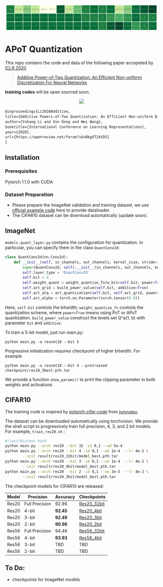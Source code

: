 ![Figure generate by visualize.py](ImageNet/weight_visual.png?raw=True)

# APoT Quantization

This repo contains the code and data of the following paper accepeted by [ICLR 2020](https://openreview.net/group?id=ICLR.cc/2020/Conference)

> [Additive Power-of-Two Quantization: An Efficient Non-uniform Discretization For Neural Networks](https://openreview.net/pdf?id=BkgXT24tDS)

**training codes** will be open sourced soon.

<p align="center">
  <img src="https://i.imgur.com/0oxm19W.png">
</p>

```latex
@inproceedings{Li2020Additive,
title={Additive Powers-of-Two Quantization: An Efficient Non-uniform Discretization for Neural Networks},
author={Yuhang Li and Xin Dong and Wei Wang},
booktitle={International Conference on Learning Representations},
year={2020},
url={https://openreview.net/forum?id=BkgXT24tDS}
}
```

## Installation

### Prerequisites

Pytorch 1.1.0 with CUDA

### Dataset Preparation

* Please prepare the ImageNet validation and training dataset, we use [official example code](https://github.com/pytorch/examples/blob/master/imagenet/main.py) here to provide dataloader. 
* The CIFAR10 dataset can be download automatically (update soon). 

## ImageNet

`models.quant_layer.py` contains the configuration for quantization. In particular, you can specify them in the class `QuantConv2d`:

```python
class QuantConv2d(nn.Conv2d):
    def __init__(self, in_channels, out_channels, kernel_size, stride=1, padding=0, dilation=1, groups=1, bias=False):
        super(QuantConv2d, self).__init__(in_channels, out_channels, kernel_size, stride, padding, dilation, groups, bias)
        self.layer_type = 'QuantConv2d'
        self.bit = 4
        self.weight_quant = weight_quantize_fn(w_bit=self.bit, power=True)
        self.act_grid = build_power_value(self.bit, additive=True)
        self.act_alq = act_quantization(self.bit, self.act_grid, power=True)
        self.act_alpha = torch.nn.Parameter(torch.tensor(8.0))
```

Here, `self.bit`  controls the bitwidth;  `weight_quantize_fn` controls the quantization scheme, where `power=True` means using PoT or APoT quantization. `build_power_value` construct the levels set Q^a(1, b) with parameter `bit` and `additive`. 

To train a 5-bit model, just run main.py:

```bas
python main.py -a resnet18 --bit 5
```

Progressive initialization requires checkpoint of higher bitwidth. For example

```ba
python main.py -a resnet18 --bit 4 --pretrained checkpoint/res18_5best.pth.tar
```

We provide a function `show_params()` to print the clipping parameter in both weights and activations



## CIFAR10

The training code is inspired by [pytorch-cifar-code](https://github.com/junyuseu/pytorch-cifar-models) from [junyuseu](https://github.com/junyuseu).

The dataset can be downloaded automatically using torchvision. We provide the shell script to progressively train full precision, 4, 3, and 2 bit models. For example, `train_res20.sh` :

``` bash
#!/usr/bin/env bash
python main.py --arch res20 --bit 32 -id 0,1 --wd 5e-4
python main.py --arch res20 --bit 4 -id 0,1 --wd 1e-4  --lr 4e-2 \
        --init result/res20_32bit/model_best.pth.tar
python main.py --arch res20 --bit 3 -id 0,1 --wd 1e-4  --lr 4e-2 \
        --init result/res20_4bit/model_best.pth.tar
python main.py --arch res20 --bit 2 -id 0,1 --wd 3e-5  --lr 4e-2 \
        --init result/res20_3bit/model_best.pth.tar
```

The checkpoint models for CIFAR10 are released: 

| Model | Precision      | Accuracy  | Checkpoints                                                  |
| :---: | -------------- | --------- | ------------------------------------------------------------ |
| Res20 | Full Precision | 92.96     | [Res20_32bit](https://github.com/yhhhli/APoT_Quantization/tree/master/CIFAR10/result/res20_32bit) |
| Res20 | 4-bit          | **92.45** | [Res20_4bit](https://github.com/yhhhli/APoT_Quantization/tree/master/CIFAR10/result/res20_4bit) |
| Res20 | 3-bit          | **92.49** | [Res20_3bit](https://github.com/yhhhli/APoT_Quantization/tree/master/CIFAR10/result/res20_3bit) |
| Res20 | 2-bit          | **90.96** | [Res20_2bit](https://github.com/yhhhli/APoT_Quantization/tree/master/CIFAR10/result/res20_2bit) |
| Res56 | Full Precision | 94.46     | [Res56_32bit](https://github.com/yhhhli/APoT_Quantization/tree/master/CIFAR10/result/res56_32bit) |
| Res56 | 4-bit          | **93.93** | [Res56_4bit](https://github.com/yhhhli/APoT_Quantization/tree/master/CIFAR10/result/res56_4bit) |
| Res56 | 3-bit          | TBD       | TBD                                                          |
| Res56 | 2-bit          | TBD       | TBD                                                          |



## To Do:

- checkpoints for ImageNet models